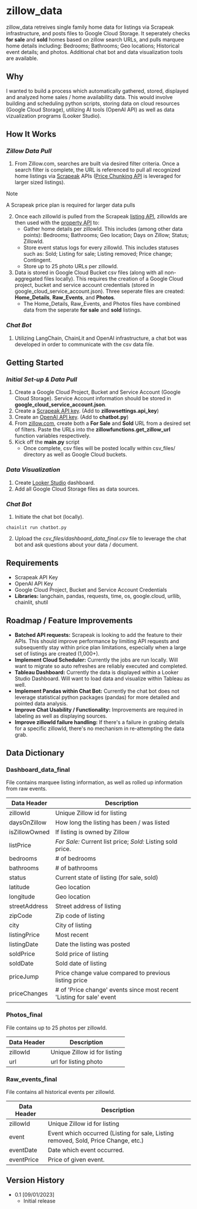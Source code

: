 # zillow_data
zillow_data retreives single family home data for listings via Scrapeak infrastructure, and posts files to Google Cloud Storage.  It seperately checks **for sale** and **sold** homes based on zillow search URLs, and pulls marquee home details including: Bedrooms; Bathrooms; Geo locations; Historical event details; and photos.  Additional chat bot and data visualization tools are available.

## Why
 I wanted to build a process which automatically gathered, stored, displayed and analyzed home sales / home availability data.  This would involve building and scheduling python scripts, storing data on cloud resources (Google Cloud Storage), utilizing AI tools (OpenAI API) as well as data vizualization programs (Looker Studio).    

## How It Works
### _Zillow Data Pull_
1. From Zillow.com, searches are built via desired filter criteria. Once a search filter is complete, the URL is referenced to pull all recognized home listings via [Scrapeak](https://docs.scrapeak.com/zillow-scraper/overview) APIs ([Price Chunking API](https://docs.scrapeak.com/zillow-scraper/endpoints/pricechunking) is leveraged for larger sized listings).

> [!NOTE]
> A Scrapeak price plan is required for larger data pulls

2. Once each zillowId is pulled from the Scrapeak [listing API](https://docs.scrapeak.com/zillow-scraper/endpoints/listing), zillowIds are then used with the [property API](https://docs.scrapeak.com/zillow-scraper/endpoints/propertydetails) to:
   * Gather home details per zillowId.  This includes (among other data points): Bedrooms; Bathrooms; Geo location; Days on Zillow; Status; ZillowId.
   * Store event status logs for every zillowId.  This includes statuses such as: Sold; Listing for sale; Listing removed; Price change; Contingent.
   * Store up to 25 photo URLs per zillowId.
3. Data is stored in Google Cloud Bucket csv files (along with all non-aggregated files locally).  This requires the creation of a Google Cloud project, bucket and service account credentials (stored in google_cloud_service_account.json).  Three seperate files are created: **Home_Details**, **Raw_Events**, and **Photos**.
   * The Home_Details, Raw_Events, and Photos files have combined data from the seperate **for sale** and **sold** listings.  

### _Chat Bot_
1. Utilizing LangChain, ChainLit and OpenAI infrastructure, a chat bot was developed in order to communicate with the csv data file.

## Getting Started

### _Initial Set-up & Data Pull_
1. Create a Google Cloud Project, Bucket and Service Account (Google Cloud Storage).  Service Account information should be stored in **google_cloud_service_account.json**.
2. Create a [Scrapeak API key](https://docs.scrapeak.com/zillow-scraper/authentication).  (Add to **zillowsettings.api_key**)
3. Create an [OpenAI API key](https://platform.openai.com/account/api-keys). (Add to **chatbot.py**)
4. From [zillow.com](https://zillow.com), create both a **For Sale** and **Sold** URL from a desired set of filters.  Paste the URLs into the **zillowfunctions.get_zillow_url** function variables respectively.
5. Kick off the **main.py** script
   * Once complete, csv files will be posted locally within csv_files/ directory as well as Google Cloud buckets.

### _Data Visualization_
1. Create [Looker Studio](https://lookerstudio.google.com/u/0/navigation/reporting) dashboard.
2. Add all Google Cloud Storage files as data sources.
### _Chat Bot_
1. Initiate the chat bot (locally).
```
chainlit run chatbot.py
```
2. Upload the _csv_files/dashboard_data_final.csv_ file to leverage the chat bot and ask questions about your data / document.


## Requirements
* Scrapeak API Key
* OpenAI API Key
* Google Cloud Project, Bucket and Service Account Credentials
* **Libraries:** langchain, pandas, requests, time, os, google.cloud, urllib, chainlit, shutil


## Roadmap / Feature Improvements
* **Batched API requests:**  Scrapeak is looking to add the feature to their APIs.  This should improve performance by limiting API requests and subsequently stay within price plan limitations, especially when a large set of listings are created (1,000+).
* **Implement Cloud Scheduler:** Currently the jobs are run locally.  Will want to migrate so auto refreshes are reliably executed and completed.
* **Tableau Dashboard:**  Currently the data is displayed within a Looker Studio Dashboard.  Will want to load data and visualize within Tableau as well.
* **Implement Pandas within Chat Bot:** Currently the chat bot does not leverage statistical python packages (pandas) for more detailed and pointed data analysis.
* **Improve Chat Usability / Functionality:** Improvements are required in labeling as well as displaying sources.
* **Improve zillowId failure handling:**  If there's a failure in grabing details for a specific zillowId, there's no mechanism in re-attempting the data grab.

## Data Dictionary

### Dashboard_data_final

File contains marquee listing information, as well as rolled up information from raw events.

| Data Header | Description |
| --------------| ------------- |
| zillowId | Unique Zillow id for listing |
| daysOnZillow | How long the listing has been / was listed |
| isZillowOwned | If listing is owned by Zillow |
| listPrice | *For Sale:* Current list price; *Sold:* Listing sold price. |
| bedrooms | # of bedrooms |
| bathrooms | # of bathrooms |
| status | Current state of listing (for sale, sold) |
| latitude | Geo location |
| longitude | Geo location |
| streetAddress | Street address of listing |
| zipCode | Zip code of listing |
| city | City of listing |
| listingPrice | Most recent  |
| listingDate | Date the listing was posted |
| soldPrice | Sold price of listing |
| soldDate | Sold date of listing |
| priceJump | Price change value compared to previous listing price |
| priceChanges | # of 'Price change' events since most recent 'Listing for sale' event |

### Photos_final

File contains up to 25 photos per zillowId.

| Data Header | Description |
| --------------| ------------- |
| zillowId | Unique Zillow id for listing |
| url | url for listing photo |

### Raw_events_final

File contains all historical events per zillowId.

| Data Header | Description |
| --------------| ------------- |
| zillowId | Unique Zillow id for listing |
| event | Event which occurred (Listing for sale, Listing removed, Sold, Price Change, etc.) |
| eventDate | Date which event occurred. |
| eventPrice | Price of given event. |


## Version History

* 0.1 [09/01/2023]
  * Initial release
